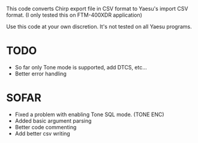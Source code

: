 This code converts Chirp export file in CSV format to Yaesu's import CSV format. (I only tested this on FTM-400XDR application)

Use this code at your own discretion. It's not tested on all Yaesu programs.

# TODO

- So far only Tone mode is supported, add DTCS, etc...
- Better error handling
 
# SOFAR

- Fixed a problem with enabling Tone SQL mode. (TONE ENC)
- Added basic argument parsing
- Better code commenting
- Add better csv writing